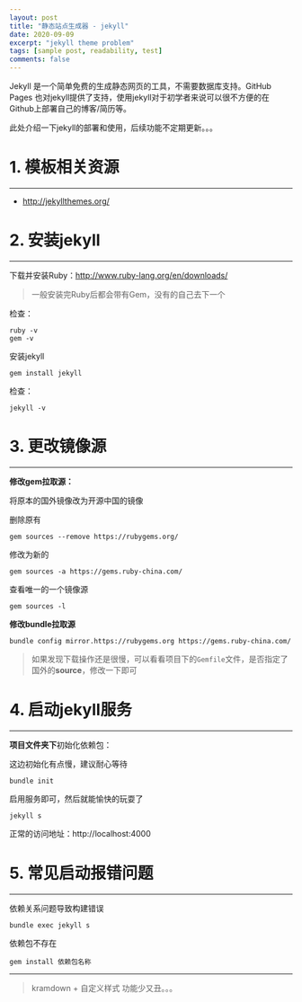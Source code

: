 ```yaml
---
layout: post
title: "静态站点生成器 - jekyll"
date: 2020-09-09
excerpt: "jekyll theme problem"
tags: [sample post, readability, test]
comments: false
---
```






Jekyll 是一个简单免费的生成静态网页的工具，不需要数据库支持。GitHub Pages 也对jekyll提供了支持，使用jekyll对于初学者来说可以很不方便的在Github上部署自己的博客/简历等。

此处介绍一下jekyll的部署和使用，后续功能不定期更新。。。



# 1. 模板相关资源

---

- http://jekyllthemes.org/





# 2. 安装jekyll

---


下载并安装Ruby：http://www.ruby-lang.org/en/downloads/

> 一般安装完Ruby后都会带有Gem，没有的自己去下一个


检查：

```shell
ruby -v
gem -v
```



安装jekyll

```shell
gem install jekyll
```

检查：
```shell
jekyll -v
```





# 3. 更改镜像源

---

**修改gem拉取源：**

将原本的国外镜像改为开源中国的镜像



删除原有

```shell
gem sources --remove https://rubygems.org/
```

修改为新的

```shell
gem sources -a https://gems.ruby-china.com/
```

查看唯一的一个镜像源

```shell
gem sources -l
```



**修改bundle拉取源**

```shell
bundle config mirror.https://rubygems.org https://gems.ruby-china.com/
```



> 如果发现下载操作还是很慢，可以看看项目下的`Gemfile`文件，是否指定了国外的**source**，修改一下即可





# 4. 启动jekyll服务

---

**项目文件夹下**初始化依赖包：

这边初始化有点慢，建议耐心等待

```shell
bundle init
```

启用服务即可，然后就能愉快的玩耍了

```shell
jekyll s
```

正常的访问地址：http://localhost:4000





# 5. 常见启动报错问题

---


依赖关系问题导致构建错误

```shell
bundle exec jekyll s
```



依赖包不存在

```shell
gem install 依赖包名称
```







---



> kramdown + 自定义样式 功能少又丑。。。






